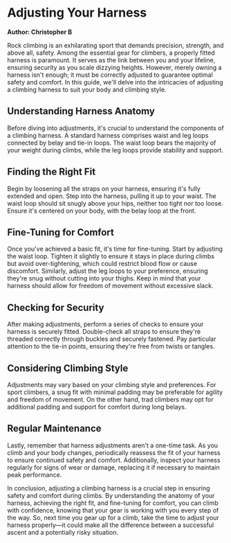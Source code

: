 # Adjusting Your Harness

**Author: Christopher B**

Rock climbing is an exhilarating sport that demands precision, strength, and above all, safety. Among the essential gear for climbers, a properly fitted harness is paramount. It serves as the link between you and your lifeline, ensuring security as you scale dizzying heights. However, merely owning a harness isn't enough; it must be correctly adjusted to guarantee optimal safety and comfort. In this guide, we'll delve into the intricacies of adjusting a climbing harness to suit your body and climbing style.

## Understanding Harness Anatomy

Before diving into adjustments, it's crucial to understand the components of a climbing harness. A standard harness comprises waist and leg loops connected by belay and tie-in loops. The waist loop bears the majority of your weight during climbs, while the leg loops provide stability and support.

## Finding the Right Fit

Begin by loosening all the straps on your harness, ensuring it's fully extended and open. Step into the harness, pulling it up to your waist. The waist loop should sit snugly above your hips, neither too tight nor too loose. Ensure it's centered on your body, with the belay loop at the front.

## Fine-Tuning for Comfort

Once you've achieved a basic fit, it's time for fine-tuning. Start by adjusting the waist loop. Tighten it slightly to ensure it stays in place during climbs but avoid over-tightening, which could restrict blood flow or cause discomfort. Similarly, adjust the leg loops to your preference, ensuring they're snug without cutting into your thighs. Keep in mind that your harness should allow for freedom of movement without excessive slack.

## Checking for Security

After making adjustments, perform a series of checks to ensure your harness is securely fitted. Double-check all straps to ensure they're threaded correctly through buckles and securely fastened. Pay particular attention to the tie-in points, ensuring they're free from twists or tangles.

## Considering Climbing Style

Adjustments may vary based on your climbing style and preferences. For sport climbers, a snug fit with minimal padding may be preferable for agility and freedom of movement. On the other hand, trad climbers may opt for additional padding and support for comfort during long belays.

## Regular Maintenance

Lastly, remember that harness adjustments aren't a one-time task. As you climb and your body changes, periodically reassess the fit of your harness to ensure continued safety and comfort. Additionally, inspect your harness regularly for signs of wear or damage, replacing it if necessary to maintain peak performance.

In conclusion, adjusting a climbing harness is a crucial step in ensuring safety and comfort during climbs. By understanding the anatomy of your harness, achieving the right fit, and fine-tuning for comfort, you can climb with confidence, knowing that your gear is working with you every step of the way. So, next time you gear up for a climb, take the time to adjust your harness properly—it could make all the difference between a successful ascent and a potentially risky situation.